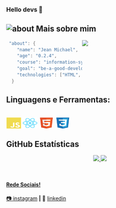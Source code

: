 ### Hello devs 👋


## <img width="45" alt="about" src="https://image.flaticon.com/icons/png/512/1458/1458201.png"> Mais sobre mim



<img align="right" width="300" src="https://media.giphy.com/media/13UZisxBxkjPwI/giphy.gif" />




```kotlin
 "about": {
    "name": "Jean Michael",
    "age": "0.2.4",
    "course": "information-systems",
    "goal": "be-a-good-developer",
    "technologies": ["HTML", "CSS", "JavaScript", "ReactJS", "VueJS", "C#"]
  }
```

## **Linguagens e Ferramentas:**  

<div style="display: inline_block"><br>
  <img align="center" alt="Jean-Js" height="30" width="40" src="https://raw.githubusercontent.com/devicons/devicon/master/icons/javascript/javascript-plain.svg">
  <img align="center" alt="Jean-React" height="30" width="40" src="https://raw.githubusercontent.com/devicons/devicon/master/icons/react/react-original.svg">
  <img align="center" alt="Jean-HTML" height="30" width="40" src="https://raw.githubusercontent.com/devicons/devicon/master/icons/html5/html5-original.svg">
  <img align="center" alt="Jean-CSS" height="30" width="40" src="https://raw.githubusercontent.com/devicons/devicon/master/icons/css3/css3-original.svg">
</div>

## **GitHub Estatísticas**

<div align="center">
  <a href="https://github.com/J3anMichael">
  <img height="180em" src="https://github-readme-stats.vercel.app/api?username=J3anMichael&show_icons=true&theme=winter&include_all_commits=true&count_private=true"/>
  <img height="180em" src="https://github-readme-stats.vercel.app/api/top-langs/?username=J3anMichael&layout=compact&langs_count=7&theme=winter"/>
</div>





[instagram]: https://www.instagram.com/https.j3an_michael/
[linkedin]: https://www.linkedin.com/in/j3anmichael/
<br>

#### Rede Sociais!

📷 [instagram][instagram] **|** 
👔 [linkedin][linkedin]
